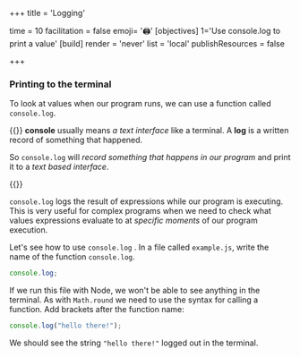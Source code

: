 +++
title = 'Logging'

time = 10
facilitation = false
emoji= '🖨️'
[objectives]
    1='Use console.log to print a value'
[build]
  render = 'never'
  list = 'local'
  publishResources = false

+++

### Printing to the terminal

To look at values when our program runs, we can use a function called `console.log`.

{{<note type="tip" title="console.log">}}
**console** usually means _a text interface_ like a terminal. A **log** is a written record of something that happened.

So `console.log` will _record something that happens in our program_ and print it to a _text based interface_.

{{</note>}}

`console.log` logs the result of expressions while our program is executing.
This is very useful for complex programs when we need to check what values expressions evaluate to at _specific moments_ of our program execution.

Let's see how to use `console.log` . In a file called `example.js`, write the name of the function `console.log`.

```js title="example.js"
console.log;
```

If we run this file with Node, we won't be able to see anything in the terminal. As with `Math.round` we need to use the syntax for calling a function. Add brackets after the function name:

```js title="example.js"
console.log("hello there!");
```

We should see the string `"hello there!"` logged out in the terminal.
